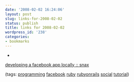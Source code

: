 ```yaml
---
date: '2008-02-02 16:24:06'
layout: post
slug: links-for-2008-02-02
status: publish
title: links for 2008-02-02
wordpress_id: '238'
categories:
- bookmarks
---
```



	
  * 
		

[developing a facebook app locally :: snax](http://blog.evanweaver.com/articles/2007/07/13/developing-a-facebook-app-locally/)


		

(tags: [programming](http://del.icio.us/eob/programming) [facebook](http://del.icio.us/eob/facebook) [ruby](http://del.icio.us/eob/ruby) [rubyonrails](http://del.icio.us/eob/rubyonrails) [social](http://del.icio.us/eob/social) [tutorial](http://del.icio.us/eob/tutorial))


	



